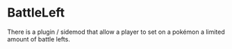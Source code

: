 # BattleLeft
There is a plugin / sidemod that allow a player to set on a pokémon a limited amount of battle lefts. 
